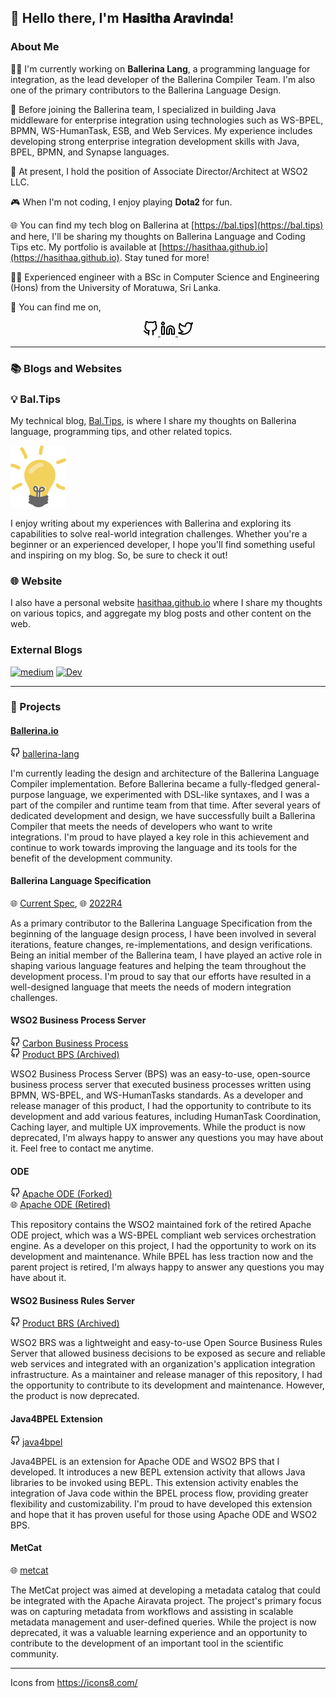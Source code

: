 ## 👋 Hello there, I'm 𝐇𝐚𝐬𝐢𝐭𝐡𝐚 𝐀𝐫𝐚𝐯𝐢𝐧𝐝𝐚!

### About Me

👨‍💻 I'm currently working on **Ballerina Lang**, a programming language for integration, as the lead developer of the Ballerina Compiler Team. I'm also one of the primary contributors to the Ballerina Language Design.

🚀 Before joining the Ballerina team, I specialized in building Java middleware for enterprise integration using technologies such as WS-BPEL, BPMN, WS-HumanTask, ESB, and Web Services. My experience includes developing strong enterprise integration development skills with Java, BPEL, BPMN, and Synapse languages.

🏢 At present, I hold the position of Associate Director/Architect at WSO2 LLC.

🎮 When I'm not coding, I enjoy playing 𝐃𝐨𝐭𝐚𝟐 for fun.

🌐 You can find my tech blog on Ballerina at [https://bal.tips](https://bal.tips) and here, I'll be sharing my thoughts on Ballerina Language and Coding Tips etc. My portfolio is available at [https://hasithaa.github.io](https://hasithaa.github.io). Stay tuned for more!

🧑‍🎓 Experienced engineer with a BSc in Computer Science and Engineering (Hons) from the University of Moratuwa, Sri Lanka.

🔗 You can find me on,
<div class="social-icons" style="text-align:center;">
<a href="https://github.com/hasithaa/" target="_blank" rel="noopener noreferrer me" title="Github" ><img src="github.svg" height="24px" width="24px" alt="GitHub" />
</a>
<a href="https://www.linkedin.com/in/hasithaaravinda/" target="_blank" rel="noopener noreferrer me" title="Linkedin"><img src="linkedin.svg" height="24px" width="24px" alt="LinkedIn" />
</a>
<a href="https://twitter.com/HasithaAravinda" target="_blank" rel="noopener noreferrer me" title="Twitter"><img src="twitter.svg" height="24px" width="24px" alt="Twitter" />
</a>
</div>

---
### 📚 Blogs and Websites

### 💡 Bal.Tips

My technical blog, [Bal.Tips](https://bal.tips), is where I share my thoughts on Ballerina language, programming tips, and other related topics.

<img src="baltips.png" alt="bal.tips" />

I enjoy writing about my experiences with Ballerina and exploring its capabilities to solve real-world integration challenges. Whether you're a beginner or an experienced developer, I hope you'll find something useful and inspiring on my blog. So, be sure to check it out!

### 🌐 Website

I also have a personal website [hasithaa.github.io](https://hasithaa.github.io) where I share my thoughts on various topics, and aggregate my blog posts and other content on the web.

### External Blogs

<a href="https://medium.com/@hasithaaravinda" target="_blank" rel="noopener noreferrer me" title="Medium" ><img src="https://img.icons8.com/ios-glyphs/30/null/medium-logo.png" alt="medium"/></a>
<a href="https://dev.to/hasitha" target="_blank" rel="noopener noreferrer me" title="Dev" ><img src="https://img.icons8.com/windows/32/null/dev.png" alt="Dev"/></a>


---

### 🚀 Projects

#### [Ballerina.io](https://ballerina.io)

<img src="github.svg" height="15px" width="15px" alt="GitHub" /> [ballerina-lang](https://github.com/ballerina-platform/ballerina-lang) 

I'm currently leading the design and architecture of the Ballerina Language Compiler implementation. Before Ballerina became a fully-fledged general-purpose language, we experimented with DSL-like syntaxes, and I was a part of the compiler and runtime team from that time. After several years of dedicated development and design, we have successfully built a Ballerina Compiler that meets the needs of developers who want to write integrations. I'm proud to have played a key role in this achievement and continue to work towards improving the language and its tools for the benefit of the development community.

#### Ballerina Language Specification

🌐 [Current Spec](https://ballerina.io/spec/lang/master), 🌐 [2022R4](https://ballerina.io/spec/lang/2022R4/)

As a primary contributor to the Ballerina Language Specification from the beginning of the language design process, I have been involved in several iterations, feature changes, re-implementations, and design verifications. Being an initial member of the Ballerina team, I have played an active role in shaping various language features and helping the team throughout the development process. I'm proud to say that our efforts have resulted in a well-designed language that meets the needs of modern integration challenges.

#### WSO2 Business Process Server

<img src="github.svg" height="15px" width="15px" alt="GitHub" /> [Carbon Business Process](https://github.com/wso2/carbon-business-process) <br/>
<img src="github.svg" height="15px" width="15px" alt="GitHub" /> [Product BPS (Archived)](https://github.com/wso2-attic/product-bps)<br/>

WSO2 Business Process Server (BPS) was an easy-to-use, open-source business process server that executed business processes written using BPMN, WS-BPEL, and WS-HumanTasks standards. As a developer and release manager of this product, I had the opportunity to contribute to its development and add various features, including HumanTask Coordination, Caching layer, and multiple UX improvements. While the product is now deprecated, I'm always happy to answer any questions you may have about it. Feel free to contact me anytime.

#### ODE

<img src="github.svg" height="15px" width="15px" alt="GitHub" /> [Apache ODE (Forked)](https://github.com/wso2/wso2-ode)<br/>
🌐 [Apache ODE (Retired)](https://ode.apache.org/)

This repository contains the WSO2 maintained fork of the retired Apache ODE project, which was a WS-BPEL compliant web services orchestration engine. As a developer on this project, I had the opportunity to work on its development and maintenance. While BPEL has less traction now and the parent project is retired, I'm always happy to answer any questions you may have about it.

#### WSO2 Business Rules Server

<img src="github.svg" height="15px" width="15px" alt="GitHub" /> [Product BRS (Archived)](https://github.com/wso2-attic/product-brs)

WSO2 BRS was a lightweight and easy-to-use Open Source Business Rules Server that allowed business decisions to be exposed as secure and reliable web services and integrated with an organization's application integration infrastructure. As a maintainer and release manager of this repository, I had the opportunity to contribute to its development and maintenance. However, the product is now deprecated.

#### Java4BPEL Extension

<img src="github.svg" height="15px" width="15px" alt="GitHub" /> [java4bpel](https://github.com/hasithaa/java4bpel)<br/>

Java4BPEL is an extension for Apache ODE and WSO2 BPS that I developed. It introduces a new BEPL extension activity that allows Java libraries to be invoked using BEPL. This extension activity enables the integration of Java code within the BPEL process flow, providing greater flexibility and customizability. I'm proud to have developed this extension and hope that it has proven useful for those using Apache ODE and WSO2 BPS.

#### MetCat

🌐 [metcat](https://code.google.com/archive/a/apache-extras.org/p/metcat)<br/>

The MetCat project was aimed at developing a metadata catalog that could be integrated with the Apache Airavata project. The project's primary focus was on capturing metadata from workflows and assisting in scalable metadata management and user-defined queries. While the project is now deprecated, it was a valuable learning experience and an opportunity to contribute to the development of an important tool in the scientific community. 

---

Icons from https://icons8.com/
